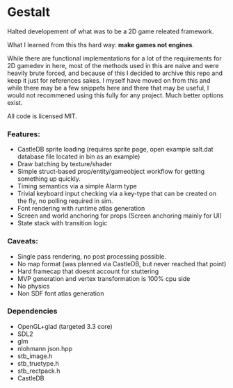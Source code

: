 # Gestalt

Halted developement of what was to be a 2D game releated framework.

What I learned from this ths hard way: **make games not engines**.

While there are functional implementations for a lot of the requirements for 2D gamedev in here, most of the methods used in this are naive and were heavily brute forced, 
and because of this I decided to archive this repo and keep it just for references sakes. I myself have moved on from this and while there may be a few snippets here and 
there that may be useful, I would not recommened using this fully for any project. Much better options exist.

All code is licensed MIT.

### Features:
* CastleDB sprite loading (requires sprite page, open example salt.dat database file located in bin as an example)
* Draw batching by texture/shader
* Simple struct-based prop/entity/gameobject workflow for getting something up quickly.
* Timing semantics via a simple Alarm type
* Trivial keyboard input checking via a key-type that can be created on the fly, no polling required in sim.
* Font rendering with runtime atlas generation
* Screen and world anchoring for props (Screen anchoring mainly for UI)
* State stack with transition logic

### Caveats:
* Single pass rendering, no post processing possible.
* No map format (was planned via CastleDB, but never reached that point)
* Hard framecap that doesnt account for stuttering
* MVP generation and vertex transformation is 100% cpu side
* No physics
* Non SDF font atlas generation

### Dependencies
* OpenGL+glad (targeted 3.3 core)
* SDL2
* glm
* nlohmann json.hpp
* stb_image.h
* stb_truetype.h
* stb_rectpack.h
* CastleDB

